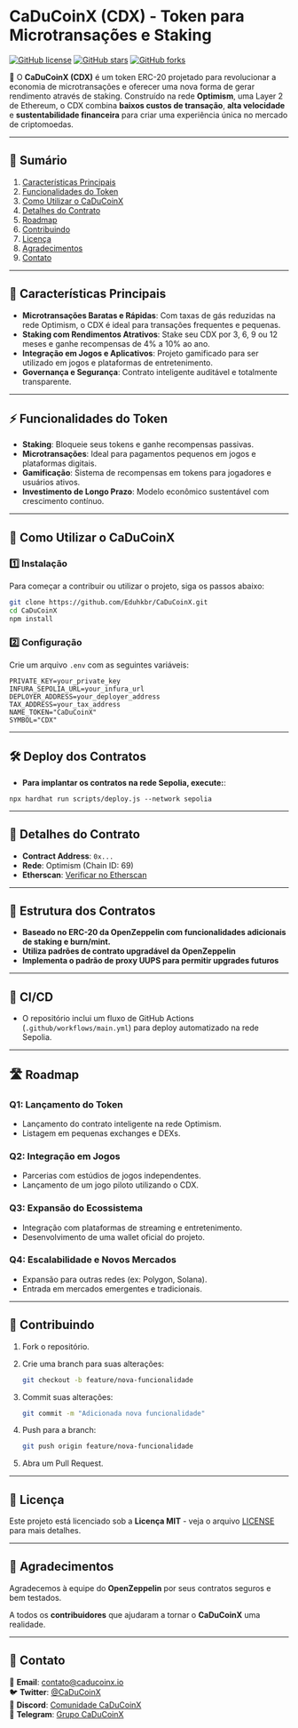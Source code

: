 # CaDuCoinX (CDX) - Token para Microtransações e Staking

[![GitHub license](https://img.shields.io/github/license/Eduhkbr/CaDuCoinX)](https://github.com/Eduhkbr/CaDuCoinX/blob/main/LICENSE)
[![GitHub stars](https://img.shields.io/github/stars/Eduhkbr/CaDuCoinX)](https://github.com/Eduhkbr/CaDuCoinX/stargazers)
[![GitHub forks](https://img.shields.io/github/forks/Eduhkbr/CaDuCoinX)](https://github.com/Eduhkbr/CaDuCoinX/network/members)

🚀 O **CaDuCoinX (CDX)** é um token ERC-20 projetado para revolucionar a economia de microtransações e oferecer uma nova forma de gerar rendimento através de staking. Construído na rede **Optimism**, uma Layer 2 de Ethereum, o CDX combina **baixos custos de transação**, **alta velocidade** e **sustentabilidade financeira** para criar uma experiência única no mercado de criptomoedas.

---

## 📌 Sumário

1. [Características Principais](#características-principais)
2. [Funcionalidades do Token](#funcionalidades-do-token)
3. [Como Utilizar o CaDuCoinX](#como-utilizar-o-caducoinx)
4. [Detalhes do Contrato](#detalhes-do-contrato)
5. [Roadmap](#roadmap)
6. [Contribuindo](#contribuindo)
7. [Licença](#licença)
8. [Agradecimentos](#agradecimentos)
9. [Contato](#contato)

---

## 🚀 Características Principais

- **Microtransações Baratas e Rápidas**: Com taxas de gás reduzidas na rede Optimism, o CDX é ideal para transações frequentes e pequenas.
- **Staking com Rendimentos Atrativos**: Stake seu CDX por 3, 6, 9 ou 12 meses e ganhe recompensas de 4% a 10% ao ano.
- **Integração em Jogos e Aplicativos**: Projeto gamificado para ser utilizado em jogos e plataformas de entretenimento.
- **Governança e Segurança**: Contrato inteligente auditável e totalmente transparente.

---

## ⚡ Funcionalidades do Token

- **Staking**: Bloqueie seus tokens e ganhe recompensas passivas.
- **Microtransações**: Ideal para pagamentos pequenos em jogos e plataformas digitais.
- **Gamificação**: Sistema de recompensas em tokens para jogadores e usuários ativos.
- **Investimento de Longo Prazo**: Modelo econômico sustentável com crescimento contínuo.

---

## 📖 Como Utilizar o CaDuCoinX

### 1️⃣ Instalação

Para começar a contribuir ou utilizar o projeto, siga os passos abaixo:

```bash
git clone https://github.com/Eduhkbr/CaDuCoinX.git
cd CaDuCoinX
npm install
```

### 2️⃣ Configuração

Crie um arquivo `.env` com as seguintes variáveis:

```env
PRIVATE_KEY=your_private_key
INFURA_SEPOLIA_URL=your_infura_url
DEPLOYER_ADDRESS=your_deployer_address
TAX_ADDRESS=your_tax_address
NAME_TOKEN="CaDuCoinX"
SYMBOL="CDX"
```


---

## 🛠️ Deploy dos Contratos

- **Para implantar os contratos na rede Sepolia, execute:**: 
```
npx hardhat run scripts/deploy.js --network sepolia
```

---

## 📜 Detalhes do Contrato

- **Contract Address**: `0x...`
- **Rede**: Optimism (Chain ID: 69)
- **Etherscan**: [Verificar no Etherscan](#)

---

## 📜 Estrutura dos Contratos

- **Baseado no ERC-20 da OpenZeppelin com funcionalidades adicionais de staking e burn/mint.**
- **Utiliza padrões de contrato upgradável da OpenZeppelin**
- **Implementa o padrão de proxy UUPS para permitir upgrades futuros**

---


## 🔄 CI/CD

- O repositório inclui um fluxo de GitHub Actions (`.github/workflows/main.yml`) para deploy automatizado na rede Sepolia.

---

## 🛣️ Roadmap

### **Q1: Lançamento do Token**
- Lançamento do contrato inteligente na rede Optimism.
- Listagem em pequenas exchanges e DEXs.

### **Q2: Integração em Jogos**
- Parcerias com estúdios de jogos independentes.
- Lançamento de um jogo piloto utilizando o CDX.

### **Q3: Expansão do Ecossistema**
- Integração com plataformas de streaming e entretenimento.
- Desenvolvimento de uma wallet oficial do projeto.

### **Q4: Escalabilidade e Novos Mercados**
- Expansão para outras redes (ex: Polygon, Solana).
- Entrada em mercados emergentes e tradicionais.

---

## 🤝 Contribuindo

1. Fork o repositório.
2. Crie uma branch para suas alterações:

   ```bash
   git checkout -b feature/nova-funcionalidade
   ```

3. Commit suas alterações:

   ```bash
   git commit -m "Adicionada nova funcionalidade"
   ```

4. Push para a branch:

   ```bash
   git push origin feature/nova-funcionalidade
   ```

5. Abra um Pull Request.

---

## 📜 Licença

Este projeto está licenciado sob a **Licença MIT** - veja o arquivo [LICENSE](LICENSE) para mais detalhes.

---

## 🎉 Agradecimentos

Agradecemos à equipe do **OpenZeppelin** por seus contratos seguros e bem testados.

A todos os **contribuidores** que ajudaram a tornar o **CaDuCoinX** uma realidade.

---

## 📩 Contato

📧 **Email**: contato@caducoinx.io  
🐦 **Twitter**: [@CaDuCoinX](#)  
💬 **Discord**: [Comunidade CaDuCoinX](#)  
📢 **Telegram**: [Grupo CaDuCoinX](#)
